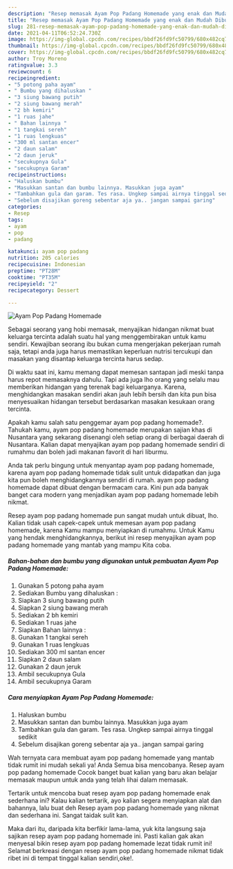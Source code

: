 ```yaml
---
description: "Resep memasak Ayam Pop Padang Homemade yang enak dan Mudah Dibuat"
title: "Resep memasak Ayam Pop Padang Homemade yang enak dan Mudah Dibuat"
slug: 281-resep-memasak-ayam-pop-padang-homemade-yang-enak-dan-mudah-dibuat
date: 2021-04-11T06:52:24.730Z
image: https://img-global.cpcdn.com/recipes/bbdf26fd9fc50799/680x482cq70/ayam-pop-padang-homemade-foto-resep-utama.jpg
thumbnail: https://img-global.cpcdn.com/recipes/bbdf26fd9fc50799/680x482cq70/ayam-pop-padang-homemade-foto-resep-utama.jpg
cover: https://img-global.cpcdn.com/recipes/bbdf26fd9fc50799/680x482cq70/ayam-pop-padang-homemade-foto-resep-utama.jpg
author: Troy Moreno
ratingvalue: 3.3
reviewcount: 6
recipeingredient:
- "5 potong paha ayam"
- " Bumbu yang dihaluskan "
- "3 siung bawang putih"
- "2 siung bawang merah"
- "2 bh kemiri"
- "1 ruas jahe"
- " Bahan lainnya "
- "1 tangkai sereh"
- "1 ruas lengkuas"
- "300 ml santan encer"
- "2 daun salam"
- "2 daun jeruk"
- "secukupnya Gula"
- "secukupnya Garam"
recipeinstructions:
- "Haluskan bumbu"
- "Masukkan santan dan bumbu lainnya. Masukkan juga ayam"
- "Tambahkan gula dan garam. Tes rasa. Ungkep sampai airnya tinggal sedikit"
- "Sebelum disajikan goreng sebentar aja ya.. jangan sampai garing"
categories:
- Resep
tags:
- ayam
- pop
- padang

katakunci: ayam pop padang 
nutrition: 205 calories
recipecuisine: Indonesian
preptime: "PT28M"
cooktime: "PT35M"
recipeyield: "2"
recipecategory: Dessert

---
```



![Ayam Pop Padang Homemade](https://img-global.cpcdn.com/recipes/bbdf26fd9fc50799/680x482cq70/ayam-pop-padang-homemade-foto-resep-utama.jpg)

Sebagai seorang yang hobi memasak, menyajikan hidangan nikmat buat keluarga tercinta adalah suatu hal yang menggembirakan untuk kamu sendiri. Kewajiban seorang ibu bukan cuma mengerjakan pekerjaan rumah saja, tetapi anda juga harus memastikan keperluan nutrisi tercukupi dan masakan yang disantap keluarga tercinta harus sedap.

Di waktu  saat ini, kamu memang dapat memesan santapan jadi meski tanpa harus repot memasaknya dahulu. Tapi ada juga lho orang yang selalu mau memberikan hidangan yang terenak bagi keluarganya. Karena, menghidangkan masakan sendiri akan jauh lebih bersih dan kita pun bisa menyesuaikan hidangan tersebut berdasarkan masakan kesukaan orang tercinta. 



Apakah kamu salah satu penggemar ayam pop padang homemade?. Tahukah kamu, ayam pop padang homemade merupakan sajian khas di Nusantara yang sekarang disenangi oleh setiap orang di berbagai daerah di Nusantara. Kalian dapat menyajikan ayam pop padang homemade sendiri di rumahmu dan boleh jadi makanan favorit di hari liburmu.

Anda tak perlu bingung untuk menyantap ayam pop padang homemade, karena ayam pop padang homemade tidak sulit untuk didapatkan dan juga kita pun boleh menghidangkannya sendiri di rumah. ayam pop padang homemade dapat dibuat dengan bermacam cara. Kini pun ada banyak banget cara modern yang menjadikan ayam pop padang homemade lebih nikmat.

Resep ayam pop padang homemade pun sangat mudah untuk dibuat, lho. Kalian tidak usah capek-capek untuk memesan ayam pop padang homemade, karena Kamu mampu menyiapkan di rumahmu. Untuk Kamu yang hendak menghidangkannya, berikut ini resep menyajikan ayam pop padang homemade yang mantab yang mampu Kita coba.

<!--inarticleads1-->

##### Bahan-bahan dan bumbu yang digunakan untuk pembuatan Ayam Pop Padang Homemade:

1. Gunakan 5 potong paha ayam
1. Sediakan  Bumbu yang dihaluskan :
1. Siapkan 3 siung bawang putih
1. Siapkan 2 siung bawang merah
1. Sediakan 2 bh kemiri
1. Sediakan 1 ruas jahe
1. Siapkan  Bahan lainnya :
1. Gunakan 1 tangkai sereh
1. Gunakan 1 ruas lengkuas
1. Sediakan 300 ml santan encer
1. Siapkan 2 daun salam
1. Gunakan 2 daun jeruk
1. Ambil secukupnya Gula
1. Ambil secukupnya Garam




<!--inarticleads2-->

##### Cara menyiapkan Ayam Pop Padang Homemade:

1. Haluskan bumbu
1. Masukkan santan dan bumbu lainnya. Masukkan juga ayam
1. Tambahkan gula dan garam. Tes rasa. Ungkep sampai airnya tinggal sedikit
1. Sebelum disajikan goreng sebentar aja ya.. jangan sampai garing




Wah ternyata cara membuat ayam pop padang homemade yang mantab tidak rumit ini mudah sekali ya! Anda Semua bisa mencobanya. Resep ayam pop padang homemade Cocok banget buat kalian yang baru akan belajar memasak maupun untuk anda yang telah lihai dalam memasak.

Tertarik untuk mencoba buat resep ayam pop padang homemade enak sederhana ini? Kalau kalian tertarik, ayo kalian segera menyiapkan alat dan bahannya, lalu buat deh Resep ayam pop padang homemade yang nikmat dan sederhana ini. Sangat taidak sulit kan. 

Maka dari itu, daripada kita berfikir lama-lama, yuk kita langsung saja sajikan resep ayam pop padang homemade ini. Pasti kalian gak akan menyesal bikin resep ayam pop padang homemade lezat tidak rumit ini! Selamat berkreasi dengan resep ayam pop padang homemade nikmat tidak ribet ini di tempat tinggal kalian sendiri,oke!.

